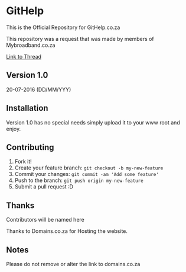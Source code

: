 # GitHelp
This is the Official Repository for GitHelp.co.za

This repository was a request that was made by members of Mybroadband.co.za

[Link to Thread](http://mybroadband.co.za/vb/showthread.php/830392-githelp-co-za-you-are-welcome?p=18009896&viewfull=1#post18009896)


## Version 1.0
20-07-2016 (DD/MM/YYY)

## Installation
Version 1.0 has no special needs simply upload it to your www root and enjoy.

## Contributing
1. Fork it!
2. Create your feature branch: `git checkout -b my-new-feature`
3. Commit your changes: `git commit -am 'Add some feature'`
4. Push to the branch: `git push origin my-new-feature`
5. Submit a pull request :D

## Thanks
Contributors will be named here

Thanks to Domains.co.za for Hosting the website.

## Notes

Please do not remove or alter the link to domains.co.za
